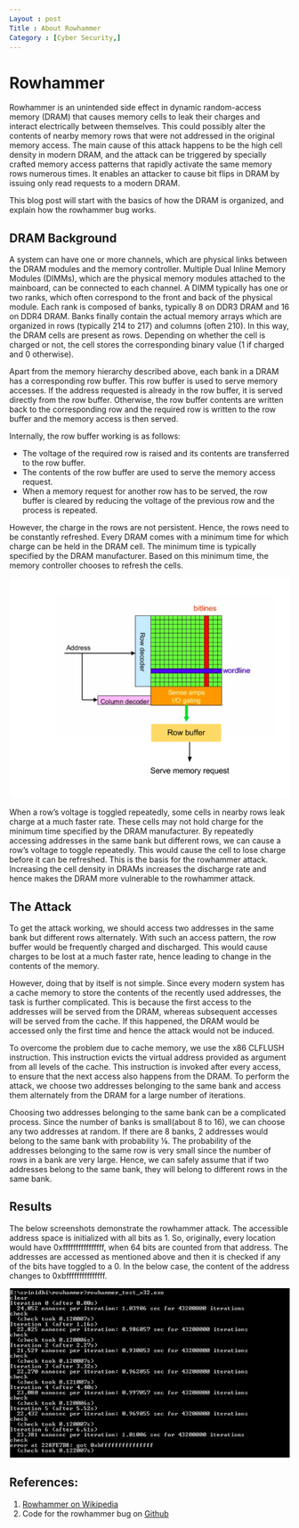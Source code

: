 ```yaml
---
Layout : post
Title : About Rowhammer
Category : [Cyber Security,]
---
```


# Rowhammer

Rowhammer is an unintended side effect in dynamic random-access memory (DRAM) that causes memory cells to leak their charges and interact electrically between themselves. This could possibly alter the contents of nearby memory rows that were not addressed in the original memory access. The main cause of this attack happens to be the high cell density in modern DRAM, and the attack can be triggered by specially crafted memory access patterns that rapidly activate the same memory rows numerous times. It enables an attacker to cause bit flips in DRAM by issuing only read requests to a modern DRAM. 

This blog post will start with the basics of how the DRAM is organized, and explain how the rowhammer bug works.

## DRAM Background

A system can have one or more channels, which are physical links between the DRAM modules and the memory controller. Multiple Dual Inline Memory Modules (DIMMs), which are the physical memory modules attached to the mainboard, can be connected to each channel. A DIMM typically has one or two ranks, which often correspond to the front and back of the physical module. Each rank is composed of banks, typically 8 on DDR3 DRAM and 16 on
DDR4 DRAM. Banks finally contain the actual memory arrays which are organized in rows (typically 214 to 217) and columns (often 210). In this way, the DRAM cells are present as rows. Depending on whether the cell is charged or not, the cell stores the corresponding binary value (1 if charged and 0 otherwise).

Apart from the memory hierarchy described above, each bank in a DRAM has a corresponding row buffer. This row buffer is used to serve memory accesses. If the address requested is already in the row buffer, it is served directly from the row buffer. Otherwise, the row buffer contents are written back to the corresponding row and the required row is written to the row buffer and the memory access is then served.

Internally, the row buffer working is as follows:
* The voltage of the required row is raised and its contents are transferred to the row buffer.
* The contents of the row buffer are used to serve the memory access request.
* When a memory request for another row has to be served, the row buffer is cleared by reducing the voltage of the previous row and the process is repeated.

However, the charge in the rows are not persistent. Hence, the rows need to be constantly refreshed. Every DRAM comes with a minimum time for which charge can be held in the DRAM cell. The minimum time is typically specified by the DRAM manufacturer. Based on this minimum time, the memory controller chooses to refresh the cells.

![DRAM concept](https://github.com/Exebit18/Exebit18.github.io/blob/master/images/rowhammerimg1.jpg)

When a row’s voltage is toggled repeatedly, some cells in nearby rows leak charge at a much faster rate. These cells may not hold charge for the minimum time specified by the DRAM manufacturer. By repeatedly accessing addresses in the same bank but different rows, we can cause a row’s voltage to toggle repeatedly. This would cause the cell to lose charge before it can be refreshed. This is the basis for the rowhammer attack. Increasing the cell density in DRAMs increases the discharge rate and hence makes the DRAM more vulnerable to the rowhammer attack.

## The Attack

To get the attack working, we should access two addresses in the same bank but different rows alternately. With such an access pattern, the row buffer would be frequently charged and discharged. This would cause charges to be lost at a much faster rate, hence leading to change in the contents of the memory.

However, doing that by itself is not simple. Since every modern system has a cache memory to store the contents of the recently used addresses, the task is further complicated. This is because the first access to the addresses will be served from the DRAM, whereas subsequent accesses will be served from the cache. If this happened, the DRAM would be accessed only the first time and hence the attack would not be induced.

To overcome the problem due to cache memory, we use the x86 CLFLUSH instruction. This instruction evicts the virtual address provided as argument from all levels of the cache. This instruction is invoked after every access, to ensure that the next access also happens from the DRAM. To perform the attack, we choose two addresses belonging to the same bank and access them alternately from the DRAM for a large number of iterations.

Choosing two addresses belonging to the same bank can be a complicated process. Since the number of banks is small(about 8 to 16), we can choose any two addresses at random. If there are 8 banks, 2 addresses would belong to the same bank with probability ⅛. The probability of the addresses belonging to the same row is very small since the number of rows in a bank are very large. Hence, we can safely assume that if two addresses belong to the same bank, they will belong to different rows in the same bank.

## Results

The below screenshots demonstrate the rowhammer attack. The accessible address space is initialized with all bits as 1. So, originally, every location would have 0xffffffffffffffff, when 64 bits are counted from that address. The addresses are accessed as mentioned above and then it is checked if any of the bits have toggled to a 0.  In the below case, the content of the address changes to 0xbfffffffffffffff.

![output](https://github.com/Exebit18/Exebit18.github.io/blob/master/images/rowhammerimg2.jpg)

## References:
1. [Rowhammer on Wikipedia](https://en.wikipedia.org/wiki/Row_hammer)
2. Code for the rowhammer bug on [Github](https://en.wikipedia.org/wiki/Row_hammer)


